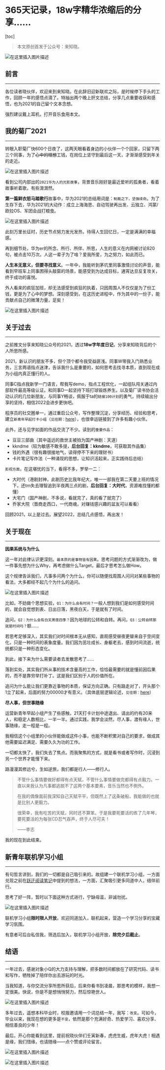 # 365天记录，18w字精华浓缩后的分享……

[toc]


> 本文原创首发于公众号：来知晓。
>

![在这里插入图片描述](https://img-blog.csdnimg.cn/d32102ddd68f4d90806e0b543e0dc04e.png)

## 前言

----

各位读者晓伙伴，欢迎来到来知晓。在此辞旧迎新联欢之际，是时候停下手头的工作，回顾一年的感悟点滴了。特抽出两个晚上肝文总结，分享几点重要收获和感悟，也为2021的自己留个文本念想。

强烈建议戴上耳机，打开音乐食用本文。

## 我的菊厂2021

----

转眼入职菊厂快600个日夜了，这两天眼看着身边的小伙伴一个个回家，只留下两三个同事，为了~~心中的理想~~工钱，在岗位上坚守到最后这一天，才渐渐感受到年关的走近。

![在这里插入图片描述](https://img-blog.csdnimg.cn/54b91d964acd4848935b58cbd0036d85.png)

看到公司内部出的`2021华为人的光影故事`，背景音乐刚好是最近爱听的孤勇者，看着故事听着歌，有些潸潸然。

**第一篇鲜衣怒马踏歌行**故事中，华为2021的总结用词是：`制裁之下，坚强续命`。为了生存下去，华为2021的大动作：成立上海海思、自动驾驶再出发、云独立、鸿蒙/欧拉OS、军团会战打粮食。

![在这里插入图片描述](https://img-blog.csdnimg.cn/799edd2e10de4e21bbc567b01379879a.png)

此刻万里长征时，历史节点努力发光发热，待得人生回忆日，一定是满满的幸福感。

再到细节处，华为er的所念、所行、所伴、所思，人生的意义在内网被讨论820句，被点击10万次。人这一辈子为了啥？爱我所爱，为之努力，如此而已。

**人生本无意义，但要寻找意义**。一年中，我能听到茅坑里同事激情讨论的声音，能看到早班车上同事困得头敲窗的场景，能感受到为达成目标，通宵达旦反复攻关，终于成功的喜悦。

外人看来的疯狂加班，却无法感受到疯狂的执着，只因周围人不仅仅是为了份工钱，更是为了心中的梦想。深刻感受到，在这历史进程中，作为其中的一份子，能贡献点自己的微薄力量，足矣！

![在这里插入图片描述](https://img-blog.csdnimg.cn/bc44b1db438643f4aea95b5c52bf3f20.png)



## 关于过去

----

之前推文分享来知晓公众号的2021，透过**18w字年度日记**，分享来知晓背后的个人所思所感。

2021，新认识的朋友不多，但个顶个都令我受益匪浅。同事W带我入门熟悉业务，三言两语指点迷津，告诉我什么是重要的，如何思考去找寻本质，直到现在成为小组内真正懂行的人。

同事C指点我新学一门语言，帮我写demo，指点工程优化，一起组队闯关通过内部软件最高等级认证。和同事D一起坚持下班打球锻炼养生。以及菊厂读书协会活动认识的几位新朋友，与同事Y畅谈，佩服于ta的`链接100计划`的勇气，持续输出分享的坚持，相信2022会进步更快吧。

程序员的社交圈单一，通过重启公众号，写作整理沉淀，分享经历、经验和思考，建立`新青年早起打卡小组`（`见往期：`[here](https://mp.weixin.qq.com/s/46fH-YFce_DzBukUDDFwFA)），也很幸运链接到了许多有趣小伙伴。

此外，还与见字如面的作品交流了不少。读到的`重要作品`：

- 豆豆三部曲（其中遥远的救世主被拍为国产神剧：天道）
- kkndme（较为敏感不敢多提，**后台回复：kkndme**，可获取其作品集）
- 钱的外遇（很有趣很接地气，读得停不下来的理财书）
- 卡片笔记写作法（一种涌现的思想，让知识活起来，正实践待后总结）

`影视方面`，在这堪忧的当下，看得不多，罗举一二：

- 大时代（港剧封神，此剧历史比我年纪大，唯一一部我在第二天要上班的情况下，还tm失去理智追到半夜两三点的剧，**后台回复：大时代**，资源难找懂的都懂）
- 大宅门（国产神剧，不多说，看就完了，真的看了就完了）
- 乔家大院（晋商走西口，一代商魂，对赚钱感兴趣的盆友可以看看）

回顾2021，以上是过去。展望2022，总结几点感悟，再出发！

## 关于现在

----

**因果系统与为什么**

这一年对此律认识更深刻。`最本质的是事物皆有因果`。思考问题的方式渐渐改为，做一件事先想为什么Why，再考虑做什么Target，最后才思考怎么做How。

这个规律告诉我们，凡事多问两个为什么，你可以随便找周围人问问对某些事物的看法，大多都经不起几个为什么的追问。

![在这里插入图片描述](https://img-blog.csdnimg.cn/3b025850486c4f489541fc86c05911c6.png)

比如，不妨做个思想实验，`Q1：为什么会有时间？`一般人想到我们是如何感受时间的，就会自觉想到表、日出日落，黑夜白天，于是就有了时间。

追问，`Q2：为什么会有白天黑夜四季？`因为地球的公转和自转。再问，`Q3：公转自转那就是时间吗？`额……

若思考足够深入，其实我们对时间根本无从感知，直观感受昼夜更替来自于空间变化，只是一种时间的表象度量。我们因为茁壮成长、身躯老去，感到时间流逝，统统都只是一种形态变化。

到此，接下来为什么需要读者去发散思考了……

落到实处，其实我们所从事的技术含量高的工作，恰恰最需要的就是懂前因后果的，而不是靠穷举打补丁。这是我们区别于人的价值所在。

追问为什么能让我们更靠近事物的本质，保证方向正确。只有路走对了，开头那个1立了起来，后面的努力00000才有意义。（具体底层逻辑论述，`见往期：`[here](https://mp.weixin.qq.com/s?__biz=MzkwMDI5MTQ5MA==&mid=2247484167&idx=1&sn=cf2a0a8c3d501405494f14b5f516b281&source=41#wechat_redirect)）

**尽人事，但世事随缘**

运营新青年早起小组产生了些感触，21天打卡计划中途退出、请出的约有20来人，和稳定人数相比，一半一半。通过实践，我学会淡然，尽人事，渡有缘人，世事随缘，走一程是一程。

我相信这个小组里的小伙伴能做成这件小事，也能不断积累对自己的要求，做成其他需要延迟满足、需要久久为功的工作。

一切都太快了，我们失去了焦点。而我聚焦的方式，就是看书或者写作时，沉浸到另一个世界才能慢下来。

路漫漫其修远兮，生如逆旅，我们都是行人——修行人。

> 不管什么事情要做好都得有点天赋，不管什么事情要做完都得有点毅力。一直以来我认为凡事都逃脱不了这两个基本要素，音乐当然也不例外。
>
> 在我的偶像面前我深知自己天赋平平，但既然上了这条破船，我能做的也就是比别人更毅力。
>
> 很荣幸，我有吃苦的天赋，同时还不算笨。于是我要死要活的练了几年琴，要死要活的为每张CD忍气吞声，终于人尽可夫！
>
> ——李志

我的现在到此结束。

## 新青年联机学习小组

---

有句哲言讲到，我们的一切都是自己吸引来的。故组建一个联机学习小组，一方面兑现之前在[跃迁阅读笔记](https://mp.weixin.qq.com/s/wO76oQNNrhcaGD55_F_Uog)中提到的想法，一方面，汇聚吸引更多同道中人，结伴前行。

思考了好一阵，暂时以下面这种方式进行，宁缺毋滥，非诚勿扰。

![在这里插入图片描述](https://img-blog.csdnimg.cn/61cac3f82de64ec7b4cd19dfc8b06e00.png)

联机学习小组**限时限人开放**，欢迎同道加入，联机起来，营造一个学习分享的宝藏学习氛围。

有意者可后台私信我，筛选后加入，联机学习小组开放，**除完夕后截止**。



## 结语

---

一年过去，感谢对象小Q的大力支持与理解，把多数时间都放在了研究代码、读书和写作，牺牲掉了陪伴你出去游玩的时光。

当我知道，与你交流分享所思所获后，后来你看书到凌晨，那思考的模样，我想一定很美。快说，你是不是想悄悄努力，然后惊艳世人。

![在这里插入图片描述](https://img-blog.csdnimg.cn/c63e2e7ed0ff47ff8c4f3120947a688f.png)

多年过去，遥想本科毕业时，校报邀请用一个词总结一年，我写：`改变`。可如今，毕业以来，我现在想的更多是`不变`，依然是那个充满好奇、热爱学习、喜欢分享、相信善良的少年！

最后，开心你能看到这里，提前祝晓伙伴们壬寅新春，虎虎生威，虎年大虎！相遇是缘，我们惜缘，也请随缘——点个赞或评论留言。

![在这里插入图片描述](https://img-blog.csdnimg.cn/d12441b1fdfd4613af55d3a1f1658a87.png)

![在这里插入图片描述](https://img-blog.csdnimg.cn/176b0130a1fe42d68695fa6584f59402.png)

